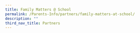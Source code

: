 ```yaml
---
title: Family Matters @ School
permalink: /Parents-Info/partners/family-matters-at-school/
description: ""
third_nav_title: Partners
---
```

